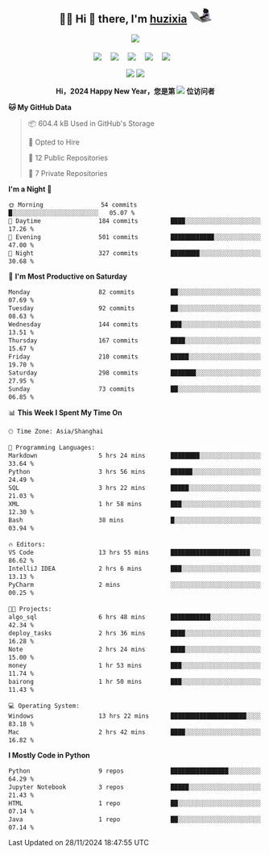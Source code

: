 <div align="center">

## :woman_technologist: Hi 👋 there, I'm [huzixia](https://huzixia.github.io/) <img height="30" src="images/work.gif" />

  <!-- dynamic typing effect 动态打字效果 -->
  <div>
    <a href="https://huzixia.github.io/">
      <img src="https://readme-typing-svg.demolab.com?font=Fira+Code&pause=1000&width=435&lines=console.log(%22Hello%2C%20World%22);胡同学祝您心想事成!&center=true&size=27" />
    </a>
  </div>

  <div>&nbsp;</div>

  <!-- profile logo 个人资料徽标 -->
  <div>
    <a href="https://huzixia.github.io/"><img src="https://img.shields.io/badge/Website-博客-orange" /></a>&emsp;
    <a href="https://www.zhihu.com/people/hu-zi-xia-91"><img src="https://img.shields.io/badge/ZhiHu-知乎-blue" /></a>&emsp;
    <a href="https://twitter.com/zixia80631/"><img src="https://img.shields.io/badge/Twitter-推特-black" /></a>&emsp;
    <a href="https://github.com/HuZixia/Text2Video/assets/38995480/244e64be-3dc4-46bb-8aff-523d8a235a1e"><img src="https://img.shields.io/badge/WeChat-微信-07c160" /></a>&emsp;
    <a href="https://www.cnblogs.com/huzixia"><img src="https://img.shields.io/badge/CnBlog-博客园-yellow" /></a>&emsp;

  </div>

[//]: # (### Github Stats)

 <p>
   <img src="https://github-readme-stats.vercel.app/api?username=HuZixia&rank_icon=github&theme=react&border_color=61dafb&hide_border=true" />
   <img src="https://github-readme-stats.vercel.app/api/top-langs/?username=HuZixia&hide=c%23,powershell,Mathematica,Ruby,Objective-C,Objective-C%2b%2b,Cuda&title_color=61dafb&text_color=ffffff&icon_color=61dafb&bg_color=20232a&langs_count=8&layout=compact&border_color=61dafb&hide_border=true&size_weight=0.5&count_weight=0.5" />
 </p>

</div>

<div align="center"><b>Hi，2024 Happy New Year，您是第 <img src="https://profile-counter.glitch.me/HuZixia/count.svg"></img> 位访问者</b></div>


[//]: # (*   Github Stats)
[//]: # (![Top Langs]&#40;https://github-readme-stats.vercel.app/api/top-langs/?username=HuZixia\&layout=compact&#41;)
[//]: # (![HuZixia's GitHub stats]&#40;https://github-readme-stats.vercel.app/api?username=HuZixia\&rank_icon=github&theme=tokyonight&#41;)


<!--START_SECTION:waka-->
**🐱 My GitHub Data** 

> 📦 604.4 kB Used in GitHub's Storage 
 > 
> 💼 Opted to Hire
 > 
> 📜 12 Public Repositories 
 > 
> 🔑 7 Private Repositories 
 > 
**I'm a Night 🦉** 

```text
🌞 Morning                54 commits          █░░░░░░░░░░░░░░░░░░░░░░░░   05.07 % 
🌆 Daytime                184 commits         ████░░░░░░░░░░░░░░░░░░░░░   17.26 % 
🌃 Evening                501 commits         ████████████░░░░░░░░░░░░░   47.00 % 
🌙 Night                  327 commits         ████████░░░░░░░░░░░░░░░░░   30.68 % 
```
📅 **I'm Most Productive on Saturday** 

```text
Monday                   82 commits          ██░░░░░░░░░░░░░░░░░░░░░░░   07.69 % 
Tuesday                  92 commits          ██░░░░░░░░░░░░░░░░░░░░░░░   08.63 % 
Wednesday                144 commits         ███░░░░░░░░░░░░░░░░░░░░░░   13.51 % 
Thursday                 167 commits         ████░░░░░░░░░░░░░░░░░░░░░   15.67 % 
Friday                   210 commits         █████░░░░░░░░░░░░░░░░░░░░   19.70 % 
Saturday                 298 commits         ███████░░░░░░░░░░░░░░░░░░   27.95 % 
Sunday                   73 commits          ██░░░░░░░░░░░░░░░░░░░░░░░   06.85 % 
```


📊 **This Week I Spent My Time On** 

```text
🕑︎ Time Zone: Asia/Shanghai

💬 Programming Languages: 
Markdown                 5 hrs 24 mins       ████████░░░░░░░░░░░░░░░░░   33.64 % 
Python                   3 hrs 56 mins       ██████░░░░░░░░░░░░░░░░░░░   24.49 % 
SQL                      3 hrs 22 mins       █████░░░░░░░░░░░░░░░░░░░░   21.03 % 
XML                      1 hr 58 mins        ███░░░░░░░░░░░░░░░░░░░░░░   12.30 % 
Bash                     38 mins             █░░░░░░░░░░░░░░░░░░░░░░░░   03.94 % 

🔥 Editors: 
VS Code                  13 hrs 55 mins      ██████████████████████░░░   86.62 % 
IntelliJ IDEA            2 hrs 6 mins        ███░░░░░░░░░░░░░░░░░░░░░░   13.13 % 
PyCharm                  2 mins              ░░░░░░░░░░░░░░░░░░░░░░░░░   00.25 % 

🐱‍💻 Projects: 
algo_sql                 6 hrs 48 mins       ███████████░░░░░░░░░░░░░░   42.34 % 
deploy_tasks             2 hrs 36 mins       ████░░░░░░░░░░░░░░░░░░░░░   16.28 % 
Note                     2 hrs 24 mins       ████░░░░░░░░░░░░░░░░░░░░░   15.00 % 
money                    1 hr 53 mins        ███░░░░░░░░░░░░░░░░░░░░░░   11.74 % 
bairong                  1 hr 50 mins        ███░░░░░░░░░░░░░░░░░░░░░░   11.43 % 

💻 Operating System: 
Windows                  13 hrs 22 mins      █████████████████████░░░░   83.18 % 
Mac                      2 hrs 42 mins       ████░░░░░░░░░░░░░░░░░░░░░   16.82 % 
```

**I Mostly Code in Python** 

```text
Python                   9 repos             ████████████████░░░░░░░░░   64.29 % 
Jupyter Notebook         3 repos             █████░░░░░░░░░░░░░░░░░░░░   21.43 % 
HTML                     1 repo              ██░░░░░░░░░░░░░░░░░░░░░░░   07.14 % 
Java                     1 repo              ██░░░░░░░░░░░░░░░░░░░░░░░   07.14 % 
```




 Last Updated on 28/11/2024 18:47:55 UTC
<!--END_SECTION:waka-->


<!--
**HuZixia/HuZixia** is a ✨ _special_ ✨ repository because its `README.md` (this file) appears on your GitHub profile.

Here are some ideas to get you started:

- 🔭 I’m currently working on ...
- 🌱 I’m currently learning ...
- 👯 I’m looking to collaborate on ...
- 🤔 I’m looking for help with ...
- 💬 Ask me about ...
- 📫 How to reach me: ...
- 😄 Pronouns: ...
- ⚡ Fun fact: ...
-->
